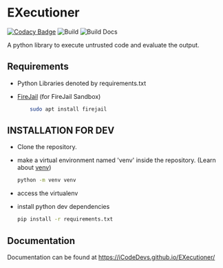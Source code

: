 # EXecutioner

[![Codacy Badge](https://app.codacy.com/project/badge/Grade/1fab847da8434968bb3c7bdaeae8fcb1)](https://www.codacy.com/gh/iCodeDevs/EXecutioner?utm_source=github.com&amp;utm_medium=referral&amp;utm_content=iCodeDevs/EXecutioner&amp;utm_campaign=Badge_Grade)
![Build](https://github.com/iCodeDevs/EXecutioner/actions/workflows/test.yml/badge.svg)
![Build Docs](https://github.com/iCodeDevs/EXecutioner/actions/workflows/doc.yml/badge.svg)

A python library to execute untrusted code and evaluate the output.

## Requirements

- Python Libraries denoted by requirements.txt

- [FireJail](https://firejail.wordpress.com/) (for FireJail Sandbox)

    ```bash
        sudo apt install firejail
    ```

## INSTALLATION FOR DEV

- Clone the repository.
- make a virtual environment named 'venv' inside the repository. (Learn about [venv](https://docs.python.org/3/tutorial/venv.html))

  ```bash
  python -m venv venv
  ```

- access the virtualenv
- install python dev dependencies

  ```bash
  pip install -r requirements.txt
  ```

## Documentation

Documentation can be found at <https://iCodeDevs.github.io/EXecutioner/>
